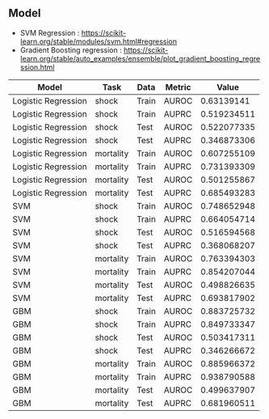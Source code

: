 ## Model
- SVM Regression : https://scikit-learn.org/stable/modules/svm.html#regression
- Gradient Boosting regression : https://scikit-learn.org/stable/auto_examples/ensemble/plot_gradient_boosting_regression.html


Model | Task | Data | Metric | Value
-- | -- | -- | -- | --
Logistic Regression | shock | Train | AUROC | 0.63139141
Logistic Regression | shock | Train | AUPRC | 0.519234511
Logistic Regression | shock | Test | AUROC | 0.522077335
Logistic Regression | shock | Test | AUPRC | 0.346873306
Logistic Regression | mortality | Train | AUROC | 0.607255109
Logistic Regression | mortality | Train | AUPRC | 0.731393309
Logistic Regression | mortality | Test | AUROC | 0.501255867
Logistic Regression | mortality | Test | AUPRC | 0.685493283
SVM | shock | Train | AUROC | 0.748652948
SVM | shock | Train | AUPRC | 0.664054714
SVM | shock | Test | AUROC | 0.516594568
SVM | shock | Test | AUPRC | 0.368068207
SVM | mortality | Train | AUROC | 0.763394303
SVM | mortality | Train | AUPRC | 0.854207044
SVM | mortality | Test | AUROC | 0.498826635
SVM | mortality | Test | AUPRC | 0.693817902
GBM | shock | Train | AUROC | 0.883725732
GBM | shock | Train | AUPRC | 0.849733347
GBM | shock | Test | AUROC | 0.503417311
GBM | shock | Test | AUPRC | 0.346266672
GBM | mortality | Train | AUROC | 0.885966372
GBM | mortality | Train | AUPRC | 0.938790588
GBM | mortality | Test | AUROC | 0.499637907
GBM | mortality | Test | AUPRC | 0.681960511


